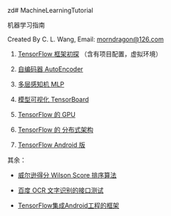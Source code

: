 zd# MachineLearningTutorial

机器学习指南 

Created By C. L. Wang, Email: morndragon@126.com

1. [TensorFlow 框架初探](http://www.jianshu.com/p/73ae26b3ea70) （含有项目配置，虚拟环境）

2. [自编码器 AutoEncoder](http://www.jianshu.com/p/9ccf67ccd44b)

3. [多层感知机 MLP](http://www.jianshu.com/p/ac5c1d83dc71)

4. [模型可视化 TensorBoard](http://www.jianshu.com/p/f3e51ee564ab)

5. [TensorFlow 的 GPU](http://www.jianshu.com/p/2ccfa4170750)

6. [TensorFlow 的 分布式架构](http://www.jianshu.com/p/b6e25d0a9399)

7. [TensorFlow Android 版](http://www.jianshu.com/p/dff6ad105c8e)

其余：

- [威尔逊得分 Wilson Score 排序算法](http://www.jianshu.com/p/4d2b45918958)

- [百度 OCR 文字识别的接口测试](http://www.jianshu.com/p/a1688fed63e3)

- [TensorFlow集成Android工程的框架](http://www.jianshu.com/p/870e9a54749a)
